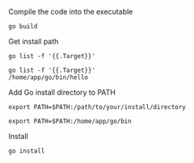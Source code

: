 Compile the code into the executable
```
go build
```

Get install path
```
go list -f '{{.Target}}'

go list -f '{{.Target}}'
/home/app/go/bin/hello
```

Add Go install directory to PATH
```
export PATH=$PATH:/path/to/your/install/directory

export PATH=$PATH:/home/app/go/bin
```

Install
```
go install
```
